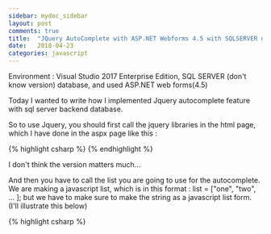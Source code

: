 ```yaml
---
sidebar: mydoc_sidebar
layout: post
comments: true
title:  "JQuery AutoComplete with ASP.NET Webforms 4.5 with SQLSERVER database"
date:   2018-04-23
categories: javascript
---
```


Environment : Visual Studio 2017 Enterprise Edition, SQL SERVER (don't know version) database, 
and used ASP.NET web forms(4.5)

Today I wanted to write how I implemented Jquery autocomplete feature with sql server backend database.

So to use Jquery, you should first call the jquery libraries in the html page, 
which I have done in the aspx page like this :

{% highlight csharp %}
    <script type="text/javascript" src="Scripts/jquery-1.12.4.js"></script>
    <script type="text/javascript" src="Scripts/jquery-ui-1.12.1.js"></script>
    <link rel="stylesheet" type="text/css" href="Content/jquery-ui.css" />
{% endhighlight %}

I don't think the version matters much...

And then you have to call the list you are going to use for the autocomplete.
We are making a javascript list, 
which is in this format : list = ["one", "two", ... ];
but we have to make sure to make the string as a javascript list form. (I'll illustrate this below)

{% highlight csharp %}
    <script type="text/javascript">
        $(function() {
            var someTags = [<%= someList %>];
			
            $("#<%= someTextBox.ClientID %>").autocomplete({
                source: someTags
            });
        });
    </script>
{% endhighlight %}

So for some explanation here, we are using jquery with web froms syntax.
<% %> these are called inline expressions in .NET Frameworks and there are several kinds of them..
Reference : https://support.microsoft.com/en-us/help/976112/introduction-to-asp-net-inline-expressions-in-the-net-framework

So  [<%= someList %>] are displaying expression that contains Response.Write... which means,
it brings data from the backend. Also note that we cannot get someTextBox even though it's an ID 
directly on the aspx page, and we have to get the ClientID attribute which is the ID on the html page rendered after.

So as we are done for the frontEnd, let's get to the backend.. 
There would be multiple ways to implement this, but this is how I implemented it...

so in the backend, I just made a class object and instantiated it directly.. such as

{% highlight csharp %}
	public string someList = "";
{% endhighlight %}

And then finally, I make my someList in the pageLoad function.

I'm not gonna lie, I still don't get all the order of things happenning in the asp.net web forms 
lifecycle, but one thing is sure.. the jquery happens after the pageLoad function..
so that's how it's done. 

Actually $(function() {}) is a shorthand for $(document).ready() so.. anyway,

I won't write all the crazy things I wrote in my page_load function,
just the part we need for the autocomplete function which would be..

{% highlight csharp %}
        protected void Page_Load(object sender, EventArgs e)
        {
            string queryString = "select something from someWhere";

            string constr = ConfigurationManager.ConnectionStrings["conn"].ConnectionString;

            using (SqlConnection connection = new SqlConnection(constr))
            {
                using (SqlCommand command = new SqlCommand(queryString, connection))
                {
                    connection.Open();

                    using (SqlDataReader reader = command.ExecuteReader())
                    {
                        while (reader.Read())
                        {
                            if (string.IsNullOrEmpty(someList))
                            {
                                someList += "\"" + reader["someThing"].ToString() + "\"";
                            }
                            else
                            {
                                someList += ", \"" + reader["someThing"].ToString() + "\"";
                            }
                        }
                    }
                }
			}
		}
{% endhighlight %}


So the if else loop is where we manipulate the string to be the javascript string list,
and rest is the database connection.

Happy Coding!


{% include disqus2.html %}